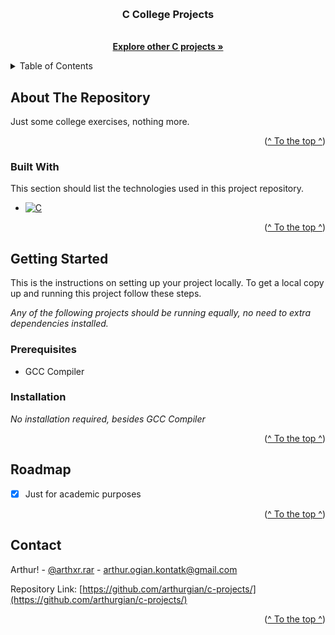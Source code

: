<a name="readme-top"></a>
<!-- PROJECT LOGO -->
<br />
<div align="center">
  <h3 align="center">C College Projects</h3>

  <p align="center">
    <br />
    <a href="https://github.com/arthurgian/c-projects"><strong>Explore other C projects »</strong></a>
    <br />
  </p>
</div>



<!-- TABLE OF CONTENTS -->
<details>
  <summary>Table of Contents</summary>
  <ol>
    <li>
      <a href="#about-the-project">About The Project</a>
      <ul>
        <li><a href="#built-with">Built With</a></li>
      </ul>
    </li>
    <li>
      <a href="#getting-started">Getting Started</a>
      <ul>
        <li><a href="#prerequisites">Prerequisites</a></li>
        <li><a href="#installation">Installation</a></li>
      </ul>
    </li>
    <li><a href="#roadmap">Roadmap</a></li>
    <li><a href="#contact">Contact</a></li>
    <li><a href="#acknowledgments">Acknowledgments</a></li>
  </ol>
</details>



<!-- ABOUT THE PROJECT -->
## About The Repository

Just some college exercises, nothing more.

<p align="right">(<a href="#readme-top">^ To the top ^</a>)</p>


<!-- BUILT WITH -->
### Built With

This section should list the technologies used in this project repository.

* [![C][C.io]][C-url]


<p align="right">(<a href="#readme-top">^ To the top ^</a>)</p>

<!-- GETTING STARTED -->
## Getting Started

This is the instructions on setting up your project locally.
To get a local copy up and running this project follow these steps.

_Any of the following projects should be running equally, no need to extra dependencies installed._

### Prerequisites

* GCC Compiler

### Installation

_No installation required, besides GCC Compiler_


<p align="right">(<a href="#readme-top">^ To the top ^</a>)</p>


<!-- ROADMAP -->
## Roadmap

- [x] Just for academic purposes


<p align="right">(<a href="#readme-top">^ To the top ^</a>)</p>


<!-- CONTACT -->
## Contact

Arthur! - [@arthxr.rar](https://www.instagram.com/arthxr.rar/) - arthur.ogian.kontatk@gmail.com

Repository Link: [https://github.com/arthurgian/c-projects/](https://github.com/arthurgian/c-projects/)

<p align="right">(<a href="#readme-top">^ To the top ^</a>)</p>

<!-- MARKDOWN LINKS & IMAGES -->
<!-- https://www.markdownguide.org/basic-syntax/#reference-style-links -->
[Next.js]: https://img.shields.io/badge/next.js-000000?style=for-the-badge&logo=nextdotjs&logoColor=white
[Next-url]: https://nextjs.org/
[React.js]: https://img.shields.io/badge/React-20232A?style=for-the-badge&logo=react&logoColor=61DAFB
[React-url]: https://reactjs.org/
[Vue.js]: https://img.shields.io/badge/Vue.js-35495E?style=for-the-badge&logo=vuedotjs&logoColor=4FC08D
[Vue-url]: https://vuejs.org/
[Angular.io]: https://img.shields.io/badge/Angular-DD0031?style=for-the-badge&logo=angular&logoColor=white
[Angular-url]: https://angular.io/
[Svelte.dev]: https://img.shields.io/badge/Svelte-4A4A55?style=for-the-badge&logo=svelte&logoColor=FF3E00
[Svelte-url]: https://svelte.dev/
[Laravel.com]: https://img.shields.io/badge/Laravel-FF2D20?style=for-the-badge&logo=laravel&logoColor=white
[Laravel-url]: https://laravel.com
[Bootstrap.com]: https://img.shields.io/badge/Bootstrap-563D7C?style=for-the-badge&logo=bootstrap&logoColor=white
[Bootstrap-url]: https://getbootstrap.com
[JQuery.com]: https://img.shields.io/badge/jQuery-0769AD?style=for-the-badge&logo=jquery&logoColor=white
[JQuery-url]: https://jquery.com
[CSS3.io]: https://img.shields.io/badge/CSS3-1572B6?style=for-the-badge&logo=css3&logoColor=white
[CSS3-url]: https://www.css3.com/
[HTML5.io]: https://img.shields.io/badge/HTML5-E34F26?style=for-the-badge&logo=html5&logoColor=white
[HTML5-url]: https://html5.org/
[C.io]: https://img.shields.io/badge/C-00599C?style=for-the-badge&logo=c&logoColor=white
[C-url]: https://devdocs.io/c/

